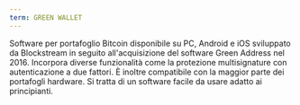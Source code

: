 ```yaml
---
term: GREEN WALLET
---
```


Software per portafoglio Bitcoin disponibile su PC, Android e iOS sviluppato da Blockstream in seguito all'acquisizione del software Green Address nel 2016. Incorpora diverse funzionalità come la protezione multisignature con autenticazione a due fattori. È inoltre compatibile con la maggior parte dei portafogli hardware. Si tratta di un software facile da usare adatto ai principianti.